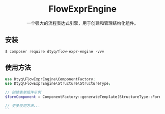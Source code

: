 <h1 align="center"> FlowExprEngine </h1>

<p align="center"> 一个强大的流程表达式引擎，用于创建和管理结构化组件。</p>


## 安装

```shell
$ composer require dtyq/flow-expr-engine -vvv
```

## 使用方法

```php
use Dtyq\FlowExprEngine\ComponentFactory;
use Dtyq\FlowExprEngine\Structure\StructureType;

// 创建表单组件示例
$formComponent = ComponentFactory::generateTemplate(StructureType::Form);

// 更多使用方法...
``